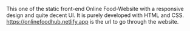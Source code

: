 This one of the static front-end Online Food-Website with a responsive design and quite decent UI. It is purely developed with HTML and CSS.
https://onlinefoodhub.netlify.app is the url to go through the website.
